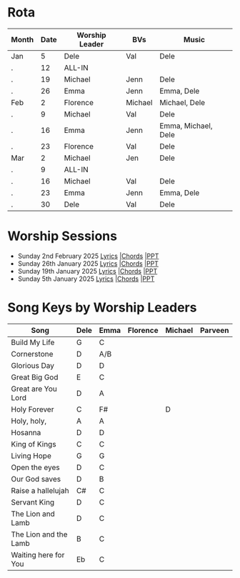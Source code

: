 # Rota

Month | Date | Worship Leader | BVs | Music
--- | --- | --- | --- | ---
Jan | 5  | Dele | Val | Dele
.   | 12 | ALL-IN |  | 	
.   | 19 | Michael | Jenn | Dele	
.   | 26 | Emma | Jenn | Emma, Dele
Feb | 2  | Florence | Michael | Michael, Dele  	
.   | 9 | Michael | Val | Dele	
.   | 16 | Emma | Jenn | Emma, Michael, Dele		
.   | 23 | Florence | Val | Dele	
Mar | 2  | Michael | Jen | Dele	
.   | 9  | ALL-IN | 
.   | 16 | Michael | Val | Dele 	
.   | 23 | Emma | Jenn | Emma, Dele	
.   | 30 | Dele | Val |  Dele

# Worship Sessions
- Sunday 2nd February 2025 [Lyrics](https://hoo-are-ya.github.io/worship/songs_2025-02-02.pdf)        |[Chords](https://hoo-are-ya.github.io/worship/chords_2025-02-02.pdf)         |[PPT](https://hoo-are-ya.github.io/worship/songs_2025-02-02.pptx)
- Sunday 26th January 2025 [Lyrics](https://hoo-are-ya.github.io/worship/songs_2025-01-26.pdf)        |[Chords](https://hoo-are-ya.github.io/worship/chords_2025-01-26.pdf)         |[PPT](https://hoo-are-ya.github.io/worship/songs_2025-01-26.pptx)
- Sunday 19th January 2025 [Lyrics](https://hoo-are-ya.github.io/worship/songs_2025-01-19.pdf)        |[Chords](https://hoo-are-ya.github.io/worship/chords_2025-01-19.pdf)         |[PPT](https://hoo-are-ya.github.io/worship/songs_2025-01-19.pptx)
- Sunday 5th January 2025 [Lyrics](https://hoo-are-ya.github.io/worship/songs_2025-01-05.pdf)        |[Chords](https://hoo-are-ya.github.io/worship/chords_2025-01-05.pdf)         |[PPT](https://hoo-are-ya.github.io/worship/songs_2025-01-05.pptx)


# Song Keys by Worship Leaders

Song                  | Dele | Emma | Florence | Michael | Parveen  
---                   | ---  | ---  | ---      | ---     | ---
Build My Life         | G    | C    |          |         |
Cornerstone           | D    | A/B  |          |         |  
Glorious Day          | D    | D    |          |         |  
Great Big God         | E    | C    |          |         |         
Great are You Lord    | D    | A    |          |         |  
Holy Forever		  | C    | F#   |          | D       |
Holy, holy,           | A    | A    |          |         |  
Hosanna               | D    | D    |          |         |  
King of Kings         | C    | C    |          |         |  
Living Hope           | G    | G    |          |         |  
Open the eyes         | D    | C    |          |         |  
Our God saves         | D    | B    |          |         |  
Raise a hallelujah    | C#   | C    |          |         |  
Servant King          | D    | C    |          |         |    
The Lion and Lamb     | D    | C    |          |         |    
The Lion and the Lamb | B    | C    |          |         |  
Waiting here for You  | Eb   | C    |          |         |  



